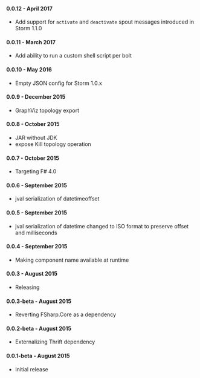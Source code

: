 #### 0.0.12 - April 2017
* Add support for `activate` and `deactivate` spout messages introduced in Storm 1.1.0

#### 0.0.11 - March 2017
* Add ability to run a custom shell script per bolt

#### 0.0.10 - May 2016
* Empty JSON config for Storm 1.0.x

#### 0.0.9 - December 2015
* GraphViz topology export

#### 0.0.8 - October 2015
* JAR without JDK
* expose Kill topology operation

#### 0.0.7 - October 2015
* Targeting F# 4.0

#### 0.0.6 - September 2015
* jval serialization of datetimeoffset

#### 0.0.5 - September 2015
* jval serialization of datetime changed to ISO format to preserve offset and milliseconds

#### 0.0.4 - September 2015
* Making component name available at runtime

#### 0.0.3 - August 2015
* Releasing

#### 0.0.3-beta - August 2015
* Reverting FSharp.Core as a dependency

#### 0.0.2-beta - August 2015
* Externalizing Thrift dependency

#### 0.0.1-beta - August 2015
* Initial release
